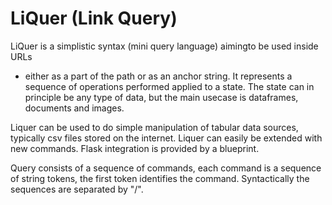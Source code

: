 # LiQuer (Link Query) 

LiQuer is a simplistic syntax (mini query language) aimingto be used inside URLs
 - either as a part of the path or as an anchor string.
It represents a sequence of operations performed applied to a state.
The state can in principle be any type of data, but the main usecase
is dataframes, documents and images.

Liquer can be used to do simple manipulation of tabular data sources, typically csv files stored on the internet.
Liquer can easily be extended with new commands.
Flask integration is provided by a blueprint.

Query consists of a sequence of commands, each command is a sequence of string tokens, the first token identifies the command.
Syntactically the sequences are separated by "/".

